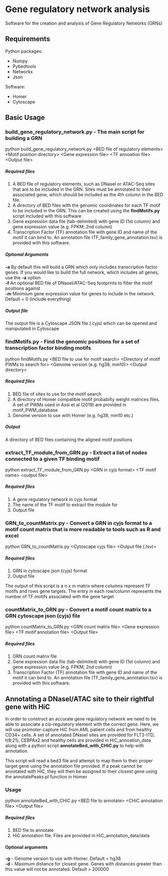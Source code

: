 # Gene regulatory network analysis

Software for the creation and analysis of Gene Regulatory Networks (GRNs)

Requirements
----------
Python packages:
* Numpy
* Pybedtools
* Networkx
* Json

Software:
* Homer
* Cytoscape

Basic Usage
----------
### <b>build_gene_regulatory_network.py</b> - The main script for building a GRN

python build_gene_regulatory_network.py \<BED file of regulatory elements\> \<Motif position directory\> \<Gene expression file\> \<TF annoation file\> \<Output file\>

##### Required files
1. A BED file of regulatory elements, such as DNaseI or ATAC-Seq sites that are to be included in the GRN. Sites must be annotated to their associated gene, which should be included as the 4th column in the BED file.
2. A directory of BED files with the genomic coordinates for each TF motif to be included in the GRN. This can be created using the <b>findMotifs.py</b> script included with this software
3. Gene expression data file (tab-delimited) with gene ID (1st column) and gene expression value (e.g. FPKM; 2nd column)
4. Transcription Factor (TF) annotation file with gene ID and name of the motif it can bind to. An annotation file (TF_family_gene_annotation.tsv) is provided with this software.

##### Optional Arguments
<b>-a</b> By default this will build a GRN which only includes transcription factor genes. If you would like to build the full network, which includes all genes, use the <b>-a</b> option
<br>
<b>-f</b> An optional BED file of DNaseI/ATAC-Seq footprints to filter the motif positions against
<br>
<b>-m</b> Minimium gene expression value for genes to include in the network. Default = 0 (include everything)

##### Output file
The output file is a Cytoscape JSON file (.cyjs) which can be opened and manipulated in Cytoscape

### <b>findMotifs.py</b> - Find the genomic positions for a set of transcription factor binding motifs

python findMotifs.py \<BED file to use for motif search\> \<Directory of motif PWMs to search for\> \<Genome version (e.g. hg38, mm10)\> \<Output directory\>

##### Required files
1. BED file of sites to use for the motif search
2. A directory of Homer compatible motif probabilty weight matrices files. A set of PWMs used in Assi et al (2019) are provided in motif_PWM_database
3. Genome version to use with Homer (e.g. hg38, mm10 etc.)

##### Output
A directory of BED files containing the aligned motif positions


### <b>extract_TF_module_from_GRN.py</b> - Extract a list of nodes connected to a given TF binding motif

python extract_TF_module_from_GRN.py \<GRN in cyjs format\> \<TF motif name\> \<output file\>

##### Required files
1. A gene regulatory network in cyjs format
2. The name of the TF motif to extract the module for
3. Output file

### <b>GRN_to_countMatrix.py</b> - Convert a GRN in cyjs format to a motif count matrix that is more readable to tools such as R and excel

python GRN_to_countMatrix.py \<Cytoscape cyjs file\> \<Output file (.tsv)\>

##### Required files
1. GRN in cytoscape json (cyjs) format
2. Output file

The output of this script is a n x m matrix where columns represent TF motifs and rows gene targets. The entry in each row/column represents the number of TF motifs associated with the gene target

### <b>countMatrix_to_GRN.py</b> - Convert a motif count matrix to a GRN cytoscape json (cyjs) file

python countMatrix_to_GRN.py \<GRN count matrix file\> \<Gene expression file\> \<TF motif annotation file\> \<Output file\>

##### Required files
1. GRN count matrix file
2. Gene expression data file (tab-delimited) with gene ID (1st column) and gene expression value (e.g. FPKM; 2nd column)
3. Transcription Factor (TF) annotation file with gene ID and name of the motif it can bind to. An annotation file (TF_family_gene_annotation.tsv) is provided with this software.

Annotating a DNaseI/ATAC site to their rightful gene with HiC
----------
<p>In order to construct an accurate gene regulatory network we need to be able to associate a cis-regulatory element with the correct gene. Here, we will use promoter-capture HiC from AML patient cells and from healthy CD34+ cells. A set of annotated DNaseI sites are provided for FLT3-ITD, t(8;21), CEBPAx2 and healthy cells are provided in HiC_annoation_data along with a python script <b>annotateBed_with_CHiC.py</b> to help with annotation.</p>

<p>This script will read a bed3 file and attempt to map them to their proper target gene using the annotation file provided. If a peak cannot be annotated with HiC, they will then be assigned to their closest gene using the annotatePeaks.pl function in Homer</p>

### Usage

python annotateBed_with_CHiC.py \<BED file to annotate\> \<CHiC annotation file\> \<Output file\>

##### Required files
1. BED file to annotate
2. HiC annotation file. Files are provided in HiC_annotation_data/data

#### Optional arguments
<b>-g</b> - Genome version to use with Homer. Default = hg38
<br>
<b>-d</b> - Maximum distance for closest gene. Genes with distances greater than this value will not be annotated. Default = 200000
